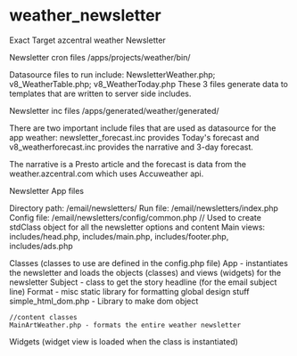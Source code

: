 # weather_newsletter
Exact Target azcentral weather Newsletter

Newsletter cron files
/apps/projects/weather/bin/

Datasource files to run include:  NewsletterWeather.php; v8_WeatherTable.php; v8_WeatherToday.php
These 3 files generate data to templates that are written to server side includes.

Newsletter inc files
/apps/generated/weather/generated/

There are two important include files that are used as datasource for the app weather:  newsletter_forecast.inc provides Today's forecast and v8_weatherforecast.inc provides the narrative and 3-day forecast.

The narrative is a Presto article and the forecast is data from the weather.azcentral.com which uses Accuweather api.


Newsletter App files

Directory path: /email/newsletters/
Run file: /email/newsletters/index.php
Config file: /email/newsletters/config/common.php // Used to create stdClass object for all the newsletter options and content
Main views: includes/head.php, includes/main.php, includes/footer.php, includes/ads.php


Classes (classes to use are defined in the config.php file)
	App - instantiates the newsletter and loads the objects (classes) and views (widgets) for the newsletter
	Subject - class to get the story headline (for the email subject line)
	Format - misc static library for formatting global design stuff
	simple_html_dom.php - Library to make dom object

	//content classes	
	MainArtWeather.php - formats the entire weather newsletter


Widgets (widget view is loaded when the class is instantiated)
